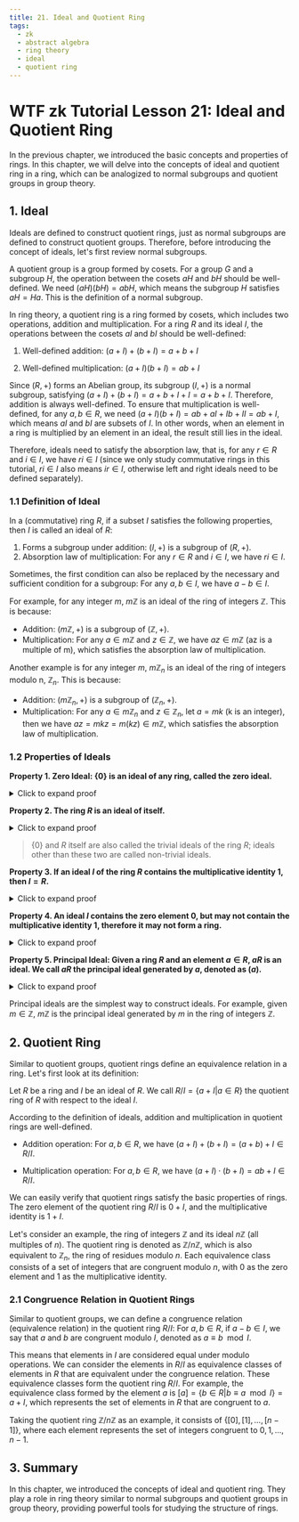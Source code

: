 ```yaml
---
title: 21. Ideal and Quotient Ring
tags:
  - zk
  - abstract algebra
  - ring theory
  - ideal
  - quotient ring
---
```


# WTF zk Tutorial Lesson 21: Ideal and Quotient Ring

In the previous chapter, we introduced the basic concepts and properties of rings. In this chapter, we will delve into the concepts of ideal and quotient ring in a ring, which can be analogized to normal subgroups and quotient groups in group theory.

## 1. Ideal

Ideals are defined to construct quotient rings, just as normal subgroups are defined to construct quotient groups. Therefore, before introducing the concept of ideals, let's first review normal subgroups.

A quotient group is a group formed by cosets. For a group $G$ and a subgroup $H$, the operation between the cosets $aH$ and $bH$ should be well-defined. We need $(aH)(bH) = abH$, which means the subgroup $H$ satisfies $aH = Ha$. This is the definition of a normal subgroup.

In ring theory, a quotient ring is a ring formed by cosets, which includes two operations, addition and multiplication. For a ring $R$ and its ideal $I$, the operations between the cosets $aI$ and $bI$ should be well-defined:

1. Well-defined addition: $(a + I) + (b+ I) = a+b + I$

2. Well-defined multiplication: $(a + I) (b+ I) = ab + I$

Since $(R, +)$ forms an Abelian group, its subgroup $(I, +)$ is a normal subgroup, satisfying $(a + I) + (b+ I) = a +b + I + I = a+b +I$. Therefore, addition is always well-defined. To ensure that multiplication is well-defined, for any $a,b \in R$, we need $(a + I) (b+ I) = ab + aI + Ib + II = ab + I$, which means $aI$ and $bI$ are subsets of $I$. In other words, when an element in a ring is multiplied by an element in an ideal, the result still lies in the ideal.

Therefore, ideals need to satisfy the absorption law, that is, for any $r \in R$ and $i \in I$, we have $ri \in I$ (since we only study commutative rings in this tutorial, $ri \in I$ also means $ir \in I$, otherwise left and right ideals need to be defined separately).

### 1.1 Definition of Ideal

In a (commutative) ring $R$, if a subset $I$ satisfies the following properties, then $I$ is called an ideal of $R$:

1. Forms a subgroup under addition: $(I, +)$ is a subgroup of $(R, +)$.
2. Absorption law of multiplication: For any $r \in R$ and $i \in I$, we have $ri \in I$.

Sometimes, the first condition can also be replaced by the necessary and sufficient condition for a subgroup: For any $a, b \in I$, we have $a - b \in I$.

For example, for any integer $m$, $m\mathbb{Z}$ is an ideal of the ring of integers $\mathbb{Z}$. This is because:

- Addition: $(m\mathbb{Z}, +)$ is a subgroup of $(\mathbb{Z}, +)$.
- Multiplication: For any $a \in m\mathbb{Z}$ and $z \in \mathbb{Z}$, we have $az \in m\mathbb{Z}$ (az is a multiple of m), which satisfies the absorption law of multiplication.

Another example is for any integer $m$, $m\mathbb{Z}_n$ is an ideal of the ring of integers modulo n, $\mathbb{Z}_n$. This is because:

- Addition: $(m\mathbb{Z}_n, +)$ is a subgroup of $(\mathbb{Z}_n, +)$.
- Multiplication: For any $a \in m\mathbb{Z}_n$ and $z \in \mathbb{Z}_n$, let $a = mk$ (k is an integer), then we have $az = mkz = m(kz) \in m\mathbb{Z}$, which satisfies the absorption law of multiplication.

### 1.2 Properties of Ideals


**Property 1. Zero Ideal: $\{0\}$ is an ideal of any ring, called the zero ideal.** 

<details><summary>Click to expand proof</summary>

$\{0\}$ is a zero ring and satisfies the definition of a ring. $\{0\} \subseteq R$ and any element in the ring $R$ multiplied by $0$ equals $0$.

</details>

**Property 2. The ring $R$ is an ideal of itself.**

<details><summary>Click to expand proof</summary>

$R \subseteq R$. Due to closure, the product of elements in the ring $R$ still belongs to the ring $R$, so it satisfies the absorption law of multiplication and is an ideal of itself.

</details>

> $\{0\}$ and $R$ itself are also called the trivial ideals of the ring $R$; ideals other than these two are called non-trivial ideals.

**Property 3. If an ideal $I$ of the ring $R$ contains the multiplicative identity $1$, then $I = R$.**

<details><summary>Click to expand proof</summary>

Since $1 \in I$, for any $r \in R$, we have $r \cdot 1= r \in I$, so $I = R$.

</details>

**Property 4. An ideal $I$ contains the zero element $0$, but may not contain the multiplicative identity $1$, therefore it may not form a ring.**

<details><summary>Click to expand proof</summary>

$0 \in R$, and for any $i \in I$, we have $0i = 0 \in I$, so the ideal $I$ contains the zero element $0$.

For example, $m\mathbb{Z}_n$ is an ideal of the ring of integers modulo n, $\mathbb{Z}_n$, but it does not contain $1$. Therefore, ideals may not contain the multiplicative identity $1$.

Ideals satisfy all the properties of a ring except for containing the multiplicative identity, so they are rngs.

</details>

**Property 5. Principal Ideal: Given a ring $R$ and an element $a \in R$, $aR$ is an ideal. We call $aR$ the principal ideal generated by $a$, denoted as $(a)$.**

<details><summary>Click to expand proof</summary>

We verify whether $(a) = \{ra | r \in R\}$ satisfies the properties of an ideal:

1. According to the closure of multiplication in a ring, for any $r \in R$, we have $ra \in R$, so $(a) \subseteq R$. 

2. Forms a subgroup under addition: For any $ra, r'a \in (a)$, we have $ra - r'a = (r-r')a \in (a)$, so $((a), +)$ forms a subgroup of $(R, +)$.

3. Absorption law of multiplication: For any $ra \in (a)$ and $r' \in R$, we have $r'ra = (r'r)a \in (a)$, so $(a)$ satisfies the absorption law of multiplication.

Therefore, $(a)$ is an ideal of $R$.

</details>

Principal ideals are the simplest way to construct ideals. For example, given $m \in \mathbb{Z}$, $m\mathbb{Z}$ is the principal ideal generated by $m$ in the ring of integers $\mathbb{Z}$.

## 2. Quotient Ring

Similar to quotient groups, quotient rings define an equivalence relation in a ring. Let's first look at its definition:

Let $R$ be a ring and $I$ be an ideal of $R$. We call $R/I = \{a + I | a \in R\}$ the quotient ring of $R$ with respect to the ideal $I$.

According to the definition of ideals, addition and multiplication in quotient rings are well-defined.

- Addition operation: For $a,b \in R$, we have $(a + I) + (b + I) = (a + b) + I \in R/I$.

- Multiplication operation: For $a,b \in R$, we have $(a + I) \cdot (b + I) = ab + I \in R/I$.

We can easily verify that quotient rings satisfy the basic properties of rings. The zero element of the quotient ring $R/I$ is $0 + I$, and the multiplicative identity is $1 + I$.

Let's consider an example, the ring of integers $\mathbb{Z}$ and its ideal $n\mathbb{Z}$ (all multiples of $n$). The quotient ring is denoted as $\mathbb{Z}/n\mathbb{Z}$, which is also equivalent to $\mathbb{Z}_n$, the ring of residues modulo $n$. Each equivalence class consists of a set of integers that are congruent modulo $n$, with $0$ as the zero element and $1$ as the multiplicative identity.

### 2.1 Congruence Relation in Quotient Rings

Similar to quotient groups, we can define a congruence relation (equivalence relation) in the quotient ring $R/I$: For $a, b \in R$, if $a - b \in I$, we say that $a$ and $b$ are congruent modulo $I$, denoted as $a \equiv b \mod{I}$.

This means that elements in $I$ are considered equal under modulo operations. We can consider the elements in $R/I$ as equivalence classes of elements in $R$ that are equivalent under the congruence relation. These equivalence classes form the quotient ring $R/I$. For example, the equivalence class formed by the element $a$ is $[a] = \{b \in R | b \equiv a \mod{I}\} = a + I$, which represents the set of elements in $R$ that are congruent to $a$.

Taking the quotient ring $\mathbb{Z}/n\mathbb{Z}$ as an example, it consists of $\{[0], [1], ... , [n-1]\}$, where each element represents the set of integers congruent to $0, 1, ..., n-1$.

## 3. Summary

In this chapter, we introduced the concepts of ideal and quotient ring. They play a role in ring theory similar to normal subgroups and quotient groups in group theory, providing powerful tools for studying the structure of rings.